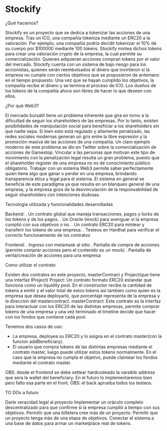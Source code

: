 # Stockify

¿Qué hacemos?

Stockify es un proyecto que se dedica a tokenizar las acciones de una empresa. Tras un ICO, una compañía tokeniza mediante un ERC20 a la valoración. Por ejemplo, una compañía podría decidir tokenizar el 10% de su cuerpo por $100000 mediante 100 tokens. Stockify mintea dichos tokens para crear una valoración crypto de la empresa, la cual permite su comercialización. Quienes adquieran acciones compran tokens por el valor del mercado. 
Stockify cuenta con un sistema de bajo riesgo para los accionistas, quienes serán reembolsados el dinero que invirtieron si la empresa no cumple con ciertos objetivos que se propusieron de antemano en el tiempo propuesto.
Una vez que se hayan cumplido los objetivos, la compañía recibe el dinero y se termina el proceso de ICO. Los dueños de los tokens de la compañía ahora son libres de hacer lo que deseen con ellos. 

¿Por qué Web3?

El mercado bursátil tiene un problema inherente que gira en torno a la dificultad de seguir los shareholders de las empresas. Por lo tanto, existen posibilidades de manipulación social para beneficiar a los shareholders sin que nadie sepa. Si bien esto está regulado y altamente penalizado, las redes sociales modernas generan un gris entre la libre expresión y la promoción masiva de las acciones de una compañía. Un claro ejemplo moderno de este problema se dio en Twitter sobre la comercialización de acciones de Gamestop. 
Vincular a las personas que motivan este tipo de movimiento con la penalización legal resulta un gran problema, puesto que el shareholder register de una empresa no es de conocimiento público obligatorio.
Trabajar con un sistema Web3 permite saber perfectamente quien tiene algo que ganar o perder en una empresa, brindando transparencia ética y legal para el sistema. El sistema en general se beneficia de este paradigma ya que resulta en un blanqueo general de una empresa, y la empresa goza de la desvinculación de la responsabilidad de seguir shareholders con intenciones dudosas.



Tecnología utilizada y funcionalidades desarrolladas

Backend: 
. Un contrato global que maneja transacciones, pagos y locks de los tokens y de los pagos. 
. Un Oracle (mock)  para averiguar si la empresa cumplió con sus objetivos o no.
. Un contrato ERC20 para mintear y transferir los tokens de una empresa.
. Testeos en Hardhat para verificar el correcto funcionamiento de los contratos

Frontend:
. Ingreso con metamask al sitio
. Pantalla de compra de acciones (permite comprar acciones pero el contenido es un mock)
. Pantalla de venta/creación de acciones para una empresa


Como utilizar el contrato

Existen dos contratos en este proyecto, masterContract y Project(que tiene una interfaz IProject)
Project: Un contrato formato ERC20 estandar que funciona como un liquidity pool. En el constructor recibe la cantidad de tokens a emitir y el valor total
de estos tokens asi tambien como quien es la empresa que desea deployarlo, que porcentaje representa de la empresa y la direccion del mastercontract.
masterContract: Este contrato es la interfaz para interactuar con los ERC20 de las distintas empresas, permite comprar tokens de una empresa y una vez
terminado el timeline decide que hacer con los fondos que contiene cada pool.

Tenemos dos casos de uso:
- La empresa, deployea su ERC20 y lo asigna en el contrato master(con la funcion addBeneficiary).
- El usuario que compra tokens de las distintas empresas mediante el contrato master, luego puede utilizar estos tokens normalmente. En el caso
que la empresa no cumpla el objetivo, puede claimear los fondos mediante el contrato master.

OBS: desde el frontend se debe settear hardcodeado la varaible address que sera la wallet del beneficiary. En el futuro lo implementaremos bien pero falto esa parte en el front. 
OBS: el back aprueba todos los testeos.


TO DOs a futuro

Darle veracidad legal al proyecto
Implementar un oráculo completo descentralizado para que confirme si la empresa cumplió a tiempo con sus objetivos.
Permitir que una billetera cree más de un proyecto.
Permitir que un proyecto tenga más de una etapa de objetivos.
Conectar el sistema a una base de datos para armar un marketplace real de tokens.

